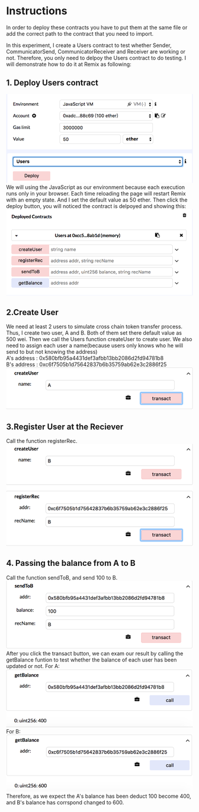 # Instructions

In order to deploy these contracts you have to put them at the same file or add the correct path to the contract that you need to import.
  
In this experiment, I create a Users contract to test whether Sender, CommunicatorSend, CommunicatorReceiver and Receiver are working or not. Therefore, you only need to delpoy the Users contract to do testing. I will demonstrate how to do it at Remix as following:

## 1. Deploy Users contract
![image](https://raw.githubusercontent.com/JianSShi/BIP2/master/pics/Deploy%20contract.png)
We will using the JavaScript as our environment because each execution runs only in your browser. Each time reloading the page will restart Remix with an empty state. And I set the default value as 50 ether. Then click the deploy button, you will noticed the contract is delpoyed and showing this:
![image](https://raw.githubusercontent.com/JianSShi/BIP2/master/pics/Deploy%20contract2.png)  

## 2.Create User
We need at least 2 users to simulate cross chain token transfer process. Thus, I create two user, A and B. Both of them set there default value as 500 wei. Then we call the Users function createUser to create user. We also need to assign each user a name(because users only knows who he will send to but not knowing the address)  
A's address : 0x580bfb95a4431def3afbb13bb2086d2fd94781b8  
B's address : 0xc6f7505b1d75642837b6b35759ab62e3c2886f25
![image](https://raw.githubusercontent.com/JianSShi/BIP2/master/pics/Create%20A.png)


## 3.Register User at the Reciever
Call the function registerRec.
![image](https://raw.githubusercontent.com/JianSShi/BIP2/master/pics/Create%20and%20register%20B.png)


## 4. Passing the balance from A to B
Call the function sendToB, and send 100 to B.
![image](https://raw.githubusercontent.com/JianSShi/BIP2/master/pics/A%20passing%20balance%20to%20B.png)  
After you click the transact button, we can exam our result by calling the getBalance funtion to test whether the balance of each user has been updated or not.
For A:  
![image](https://raw.githubusercontent.com/JianSShi/BIP2/master/pics/Get%20A's%20new%20balance.png)  
For B:
![image](https://raw.githubusercontent.com/JianSShi/BIP2/master/pics/Get%20B's%20new%20balance.png)  
Therefore, as we expect the A's balance has been deduct 100 become 400, and B's balance has corrspond changed to 600.


